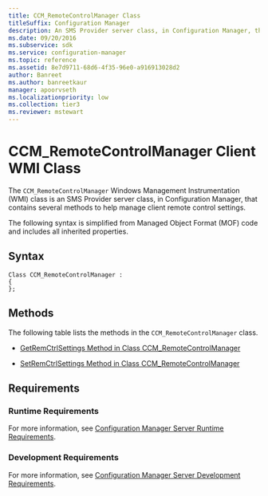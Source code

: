 ```yaml
---
title: CCM_RemoteControlManager Class
titleSuffix: Configuration Manager
description: An SMS Provider server class, in Configuration Manager, that contains several methods to help manage client remote control settings.
ms.date: 09/20/2016
ms.subservice: sdk
ms.service: configuration-manager
ms.topic: reference
ms.assetid: 8e7d9711-68d6-4f35-96e0-a916913028d2
author: Banreet
ms.author: banreetkaur
manager: apoorvseth
ms.localizationpriority: low
ms.collection: tier3
ms.reviewer: mstewart
---
```

# CCM_RemoteControlManager Client WMI Class
The `CCM_RemoteControlManager` Windows Management Instrumentation (WMI) class is an SMS Provider server class, in Configuration Manager, that contains several methods to help manage client remote control settings.

 The following syntax is simplified from Managed Object Format (MOF) code and includes all inherited properties.

## Syntax

```
Class CCM_RemoteControlManager :
{
};
```

## Methods
 The following table lists the methods in the `CCM_RemoteControlManager` class.

-   [GetRemCtrlSettings Method in Class CCM_RemoteControlManager](../../../../../develop/reference/core/clients/sdk/getremctrlsettings-method-in-class-ccm_remotecontrolmanager.md)

-   [SetRemCtrlSettings Method in Class CCM_RemoteControlManager](../../../../../develop/reference/core/clients/sdk/setremctrlsettings-method-in-class-ccm_remotecontrolmanager.md)


## Requirements

### Runtime Requirements
 For more information, see [Configuration Manager Server Runtime Requirements](../../../../../develop/core/reqs/server-runtime-requirements.md).

### Development Requirements
 For more information, see [Configuration Manager Server Development Requirements](../../../../../develop/core/reqs/server-development-requirements.md).
